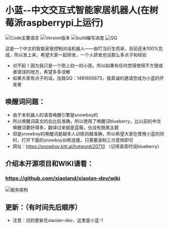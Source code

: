# 小蓝--中文交互式智能家居机器人(在树莓派raspberrypi上运行)
![Code主要语言](https://img.shields.io/badge/main_code-python-blue.svg)
![Version版本](https://img.shields.io/badge/last_version-V2.5.7-green.svg)
![build编写进度](https://img.shields.io/badge/first_ver-68%25-brightgreen.svg)
![QQ](https://img.shields.io/badge/QQ-1481605673-yellow.svg)


这是一个中文的智能家居控制对话机器人——由叮当衍生而来，目前还未100%完成，所以发上来，希望大家一起研发，一个人研发也没那么多点子和经验

- 对不起！因为我只是一个刚上初一的小孩，所以如果有任何觉得使用不方便或者错误的地方，希望多多谅解
- 如果大家有点子的话，加我QQ：1481605673，我真诚的邀请您成为小蓝的开发者

## 唤醒词问题：
- 由于本机器人的语音唤醒引擎是snowboy的
- 所以唤醒词英文的会比较准确，所以使用了唤醒词blueberry，比以前的中文唤醒词要好得多，翻译过来就是蓝莓，也没有脱离主题
- 但是snowboy的唤醒词是越多人训练则越准确，所以希望大家在使用小蓝的同时，打开下面的snowboy训练连接，只需要录制三次音频即可
- 网址：https://snowboy.kitt.ai/hotword/20710 （记得录音时说blueberry）
## 介绍本开源项目和WIKI请看：
### https://github.com/xiaoland/xiaolan-dev/wiki
![服务架构](https://github.com/xiaoland/xiaolan-dev/blob/master/%E5%B0%8F%E8%93%9D%E6%9C%8D%E5%8A%A1%E6%80%9D%E7%BB%B4%E5%AF%BC%E5%9B%BE.PNG)

## 更新：（有时间先后顺序）
- 注意：旧的更新在xiaolan-dev，这里是小蓝-1

